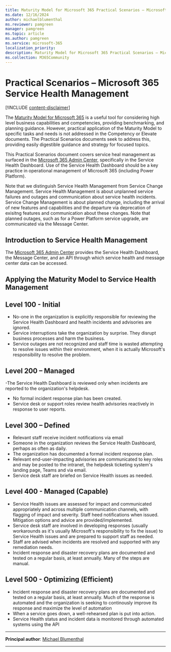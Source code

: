 ```yaml
---
title: Maturity Model for Microsoft 365 Practical Scenarios – Microsoft 365 Service Health Management
ms.date: 12/16/2024
author: michaelblumenthal
ms.reviewer: pamgreen
manager: pamgreen
ms.topic: article
ms.author: pamgreen
ms.service: microsoft-365
localization_priority:
description: Maturity Model for Microsoft 365 Practical Scenarios – Microsoft 365 Service Health Management
ms.collection: M365Community
---
```


# Practical Scenarios – Microsoft 365 Service Health Management

[!INCLUDE [content-disclaimer](includes/content-disclaimer.md)]

The [Maturity Model for Microsoft 365](microsoft365-maturity-model--intro.md) is a useful tool for considering high level business capabilities and competencies, providing benchmarking, and planning guidance. However, practical application of the Maturity Model to specific tasks and needs is not addressed in the Competency or Elevate documents. The Practical Scenarios documents seek to address this, providing easily digestible guidance and strategy for focused topics.

This Practical Scenarios document covers service heal management as surfaced in the [Microsoft 365 Admin Center](https://admin.cloud.microsoft/?source=applauncher#/homepage), specifically in the Service Health Dashboard. Use of the Service Health Dashboard should be a key practice in operational management of Microsoft 365 (including Power Platform).

Note that we distinguish Service Health Management from Service Change Management. Service Health Management is about unplanned service failures and outages and communication about service health incidents.
Service Change Management is about planned change, including the arrival of new features and capabilities and the departure via deprecation of exisitng features and communication about these changes. 
Note that planned outages, such as for a Power Platform service upgrade, are communicated via the Message Center.
 
## Introduction to Service Health Management

The [Microsoft 365 Admin Center](https://admin.cloud.microsoft/#/homepage) provides the Service Health Dashboard, the Message Center, and an API through which service health and message center data can be accessed.

## Applying the Maturity Model to Service Health Management

## Level 100 - Initial

- No-one in the organization is explicitly responsible for reviewing the Service Health Dashboard and health incidents and advisories are ignored.
- Service interruptions take the organization by surprise. They disrupt business processes and harm the business.
- Service outages are not recognized and staff time is wasted attempting to resolve issues within their environment, when it is actually Microsoft's responsibility to resolve the problem.

## Level 200 – Managed

-The Service Health Dashboard is reviewed only when incidents are reported to the organization's helpdesk.
- No formal incident response plan has been created.
- Service desk or support roles review health advisories reactively in response to user reports.

## Level 300 – Defined

- Relevant staff receive incident notifications via email
- Someone in the organization reviews the Service Health Dashboard, perhaps as often as daily.
- The organization has documented a formal incident response plan.
- Relevant end-user-impacting advisories  are communicated to key roles and may be posted to the intranet, the helpdesk ticketing system's landing page, Teams and via email.
- Service desk staff are briefed on Service Health issues as needed.

## Level 400 - Managed (Capable)

- Service Health issues are assessed for impact and communicated appropriately and across multiple communication channels, with flagging of impact and severity. Staff heed notifications when issued. Mitigation options and advice are provided/implemented.
- Service desk staff are involved in developing responses (usually workarounds as it's usually Microsoft's responsibility to fix the issue) to Service Health issues and are prepared to support staff as needed.
- Staff are advised when incidents are resolved and supported with any remediation needs.
- Incident response and disaster recovery plans are documented and tested on a regular basis, at least annually.  Many of the steps are manual.

## Level 500 - Optimizing (Efficient)
- Incident response and disaster recovery plans are documented and tested on a regular basis, at least annually. Much of the response is automated and the organization is seeking to continously improve its response and maximize the level of automation
- When a service goes down, a well-rehearsed plan is put into action.
- Service Health status and incident data is monitored through automated systems using the API 

---

**Principal author**: [Michael Blumenthal](https://www.linkedin.com/in/michaelbblumenthal/)

---
